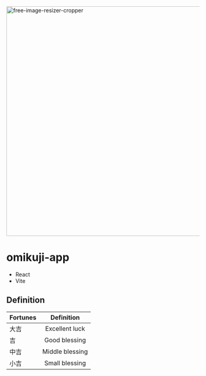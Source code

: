 <img width="600" alt="free-image-resizer-cropper" src="https://user-images.githubusercontent.com/88697509/223500126-c9f7fccf-ebb4-4815-956b-5d97769cf0ea.png">

# omikuji-app

- React
- Vite

## Definition

| Fortunes |   Definition    |
| -------- | :-------------: |
| 大吉　   | Excellent luck  |
| 吉　　   |  Good blessing  |
| 中吉　   | Middle blessing |
| 小吉　   | Small blessing  |
